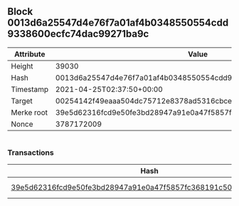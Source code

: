 ## Block 0013d6a25547d4e76f7a01af4b0348550554cdd9338600ecfc74dac99271ba9c

Attribute | Value
--- | ---
Height | 39030
Hash | 0013d6a25547d4e76f7a01af4b0348550554cdd9338600ecfc74dac99271ba9c
Timestamp | 2021-04-25T02:37:50+00:00
Target | 00254142f49eaaa504dc75712e8378ad5316cbcead634704b3734b6271167cc4
Merke root | 39e5d62316fcd9e50fe3bd28947a91e0a47f5857fc368191c50c6203c67b0af1
Nonce | 3787172009

```

```

### Transactions

Hash | Amount
--- | ---
[39e5d62316fcd9e50fe3bd28947a91e0a47f5857fc368191c50c6203c67b0af1](39e5d62316fcd9e50fe3bd28947a91e0a47f5857fc368191c50c6203c67b0af1.md) | 10.00000000 SKEPTI 

